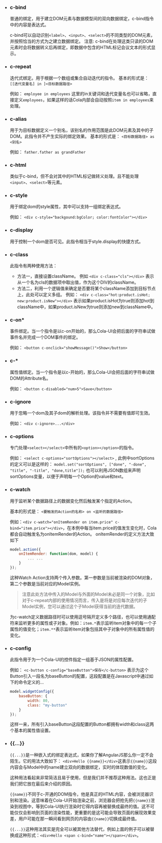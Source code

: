 * ### c-bind
    普通的绑定，用于建立DOM元素与数据模型间的双向数据绑定，c-bind指令中的内容是表达式。
    
    c-bind可以自动识别`<label>`、`<input>`、`<select>`的不同类型的DOM元素，并按照恰当的方式为之建立数据绑定。
    注意: c-bind在处理<label>这类只读的DOM元素时会将数据转义后再绑定，即数据中包含的HTML标记会议文本的形式显示。
    
* ### c-repeat
    迭代式绑定。用于根据一个数组或集合自动迭代的指令。
    基本的形式是： `[[迭代变量名] in ]<目标数据路径>`
    
    例如： `employee in employees`
    这里的in关键词和迭代变量名也可以省略，直接定义`employees`，如果这样的话Cola内部会自动按照`item in employees`来处理。
  
* ### c-alias
    用于为目标数据定义一个别名，该别名的作用范围是此DOM元素及其中的子DOM。此指令并不产生实际的绑定效果。
    基本的形式是： `<目标数据路径> as <别名>`
    
    例如： `father.father as grandFather`
    
* ### c-html
    类似于c-bind，但不会对其中的HTML标记做转义处理。且不能处理`<input>`、`<select>`等元素。
    
* ### c-style
    用于绑定dom的style属性，其中可以支持一组绑定表达式。
    
    例如： 
    `<div c-style="backgound:bgColor; color:fontColor"></div>`
    
* ### c-display
    用于控制一个dom是否可见。此指令相当于style.display的快捷方式。
    
* ### c-class
    此指令有两种使用方法：
    * 方法一，直接设置className。
        例如 `<div c-class="cls"></div>` 表示从一个名为cls的数据项中取出值，作为这个DIV的className。
    * 方法二，利用一个逻辑值来确定是否要将某个className添加到目标节点上，此处可以定义多组。
        例如： `<div c-class="hot:product.isHot; new:product.isNew"></div>` 表示如果product.isHot为true则添加hot到className中，如果product.isNew为true则添加new到className中。
    
* ### c-on*
    事件绑定。当一个指令是以c-on开始的，那么Cola-UI会把后面的字符串试做事件名并完成一个DOM事件的绑定。
    
    例如： `<button c-onclick="showMessage()">Show</button>`
    
* ### c-*
    属性值绑定。当一个指令是以c-开始的，那么Cola-UI会把后面的字符串试做DOM的Attribute名。
    
    例如： `<button c-disabled="num>5">Save</button>`
    
* ### c-ignore
    用于忽略一个dom及其子dom的解析处理。该指令并不需要有值即可生效。
    
    例如： `<div c-ignore>...</div>`
    
* ### c-options
    专门处理`<select></select>`中所有的`<option></option>`的指令。
    
    例如： `<select c-options="sortOptions"></select>` , 此例中sortOptions的定义可以是这样的：
    `model.set("sortOptions", ["done", "-done", "title", "-title", "done,title"]);`
    也可以利用JSON数组来声明sortOptions变量，以便于声明每一个Option的value和text。

* ### c-watch
    用于监听某个数据路径上的数据变化然后触发某个指定的Action。
    
    基本的形式是： `<要触发的Action的名称> on <监听的数据路径>`
    
    例如：`<div c-watch="onItemRender on item.price" c-bind="item.price"></div>`，在本例中每当item.price的值发生变化时，Cola都会自动触发名为onItemRender的Action。
    onItemRender的定义方法大致如下
    ```javascript
    model.action({
    	onItemRender: function(dom, model) {
    		... ...
    	}
    });
    ```
    这种Watch Action支持两个传入参数。第一参数是当前被渲染的DOM对象，第二个参数是当前对应的Model实例。
    > 注意此处方法中传入的Model与外面的Model未必是同一个对象，比如对于c-repeat内部的使用情况而言，传入是将是对应每次迭代的子Model实例，您可以通过这个子Model获得当前的迭代数据。
    
    为c-watch定义数据路径时可以使用逗号隔开定义多个路径，也可以使用通配符来监听更多的属性或子对象。例如：`item.*`表示监听item对象中的每一个子属性的值变化；`item.**`表示监听item对象包括其中子对象中的所有属性值的变化。
    
* ### c-config
    此指令用于为一个Cola-UI的控件指定一组基于JSON的属性配置。
    
    例如： `<c-button c-config="baseButton">保存</c-button>` 表示为这个Button引入一段名为baseButton的配置，这段配置是在Javascript中通过如下的命令定义的...
    ```javascript
    model.widgetConfig({
        baseButton: {
            width: 80,
            class: "my-button"
        }
    });
    ```  
    这样一来，所有引入baseButton这段配置的Button都拥有width和class这两个基本的属性值设置。
    
* ### {{...}}
    `{{...}}`是一种嵌入式的绑定表达式，如果你了解AngularJS那么你一定不会陌生。它的用法大致如下：
    `<div>Hello {{name}}</div>`这表示`{{name}}`这段内容会与Model中的name建立双向的数据绑定，实时的体现数值的变化。
    
    这种用法看起来非常简洁且易于使用，但是我们并不推荐这种用法。这也正是我们把它放在最后来介绍的原因。
    
    `{{name}}`不同于c-开通的DOM指令，他是真正的HTML内容，会被浏览器识别和渲染。这意味着在Cola-UI开始渲染之前，浏览器会把抢先把`{{name}}`渲染到视图中，等到Cola-UI执行渲染时它得内容再被替换成最终的值。这不可能仅仅会影响到页面的渲染性能，更重要的是这可能会导致页面的展现效果变差，用户可能在那一瞬间看到网页的内容由`{{name}}`切换成最终值。
    
    `{{...}}`这种用法其实是完全可以被其他方法替代，例如上面的例子可以被替换成这种形式：`<div>Hello <span c-bind="name"></span></div>`。

